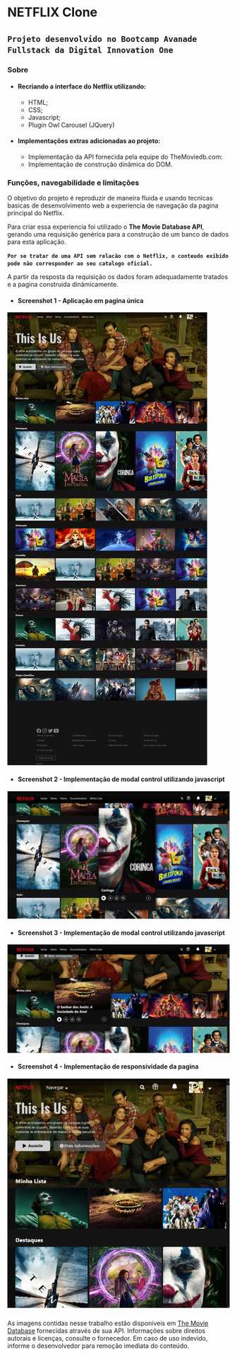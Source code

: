 # NETFLIX Clone


## `Projeto desenvolvido no Bootcamp Avanade Fullstack da Digital Innovation One`

### Sobre

* #### Recriando a interface do Netflix utilizando:

    - HTML;
    - CSS;
    - Javascript;
    - Plugin Owl Carousel (JQuery)

* ####  Implementações extras adicionadas ao projeto:
    - Implementação da API fornecida pela equipe do TheMoviedb.com:
    - Implementação de construção dinâmica do DOM.


### Funções, navegabilidade e limitações

O objetivo do projeto é reproduzir de maneira fluida e usando tecnicas basicas de desenvolvimento web a experiencia de navegação da pagina principal do Netflix.

Para criar essa experiencia foi utilizado o **The Movie Database API**, gerando uma requisição genérica para a construção de um banco de dados para esta aplicação.

**`Por se tratar de uma API sem relacão com o Netflix, o conteudo exibido pode não corresponder ao seu catalogo oficial.`**

A partir da resposta da requisição os dados foram adequadamente tratados e a pagina construida dinâmicamente.


* #### Screenshot 1 - Aplicação em pagina única

![Screenshot da pagina principal](/docs/Screenshot-1.jpg)

* #### Screenshot  2 - Implementação de modal control utilizando javascript

![Screenshot da pagina com destaque grande](/docs/Screenshot-2.png)

* #### Screenshot  3 -  Implementação de modal control utilizando javascript

![Screenshot da pagina com destaque pequeno](/docs/Screenshot-3.png)

* #### Screenshot 4 -  Implementação de responsividade da pagina

![Screenshot da pagina responsiva](/docs/Screenshot-4.png)


### 

As imagens contidas nesse trabalho estão disponiveis em [The Movie Database](https://developers.themoviedb.org/) fornecidas através de sua API. Informações sobre direitos autorais e licenças, consulte o fornecedor. Em caso de uso indevido, informe o desenvolvedor para remoção imediata do conteúdo.